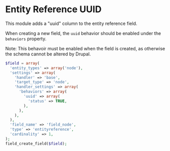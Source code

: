 # Entity Reference UUID

This module adds a "uuid" column to the entity reference field.

When creating a new field, the ``uuid`` behavior should be enabled under the
``behaviors`` property.

Note: This behavoir must be enabled when the field is created, as otherwise the
schema cannot be altered by Drupal.

```php
$field = array(
  'entity_types' => array('node'),
  'settings' => array(
    'handler' => 'base',
    'target_type' => 'node',
    'handler_settings' => array(
      'behaviors' => array(
        'uuid' => array(
          'status' => TRUE,
        ),
      ),
    ),
  ),
  'field_name' => 'field_node',
  'type' => 'entityreference',
  'cardinality' => 1,
);
field_create_field($field);
```